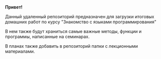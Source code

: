 **Привет!**

Данный удаленный репозиторий предназначен для загрузки итоговых домашних работ по курсу "Знакомство с языками программирования" 

В нем также будут храниться самые важные методы, функции и программы, написанные на семинарах.

В планах также добавить в репозиторий папки с лекционными материалами.

